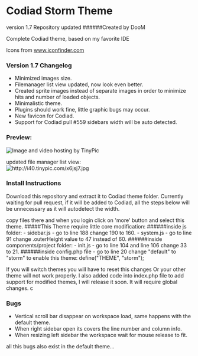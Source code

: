 Codiad Storm Theme
==================
version 1.7
Repository updated
######Created by DooM

Complete Codiad theme, based on my favorite IDE  

Icons from www.iconfinder.com

### Version 1.7 Changelog
- Minimized images size.
- Filemanager list view updated, now look even better.
- Created sprite images instead of separate images in order to minimize hits and number of loaded objects.
- Minimalistic theme.
- Plugins should work fine, little graphic bugs may occur.
- New favicon for Codiad.
- Support for Codiad pull #559 sidebars width will be auto detected.

### Preview:
<img src="http://i43.tinypic.com/54pol.jpg" border="0" alt="Image and video hosting by TinyPic">

updated file manager list view:  
<img src="http://i44.tinypic.com/124g7md.png" border="0" alt="http://i40.tinypic.com/x6jsj7.jpg">

### Install Instructions
Download this repository and extract it to Codiad theme folder.
Currently waiting for pull request, if it will be added to Codiad, all the steps below will be unnecessary as it will autodetect the width.

copy files there and when you login click on 'more' button and select this theme.
#####This Theme require little core modification:
######inside js folder:
    - sidebar.js - go to line 188 change 190 to 160.
    - system.js - go to line 91 change .outerHeight value to 47 instead of 60.
######inside components/project folder:
    - init.js - go to line 104 and line 106 change 33 to 21.
######inside config.php file
    - go to line 20 change "default" to "storm" to enable this theme: define("THEME", "storm");
    
If you will switch themes you will have to reset this changes
Or your other theme will not work properly.
I also added code into index.php file to add support for modified themes, I will release it soon.
It will require global changes.
c
### Bugs

- Vertical scroll bar disappear on workspace load, same happens with the default theme.
- When right sidebar open its covers the line number and column info.
- When resizing left sidebar the workspace wait for mouse release to fit.

all this bugs also exist in the default theme...
